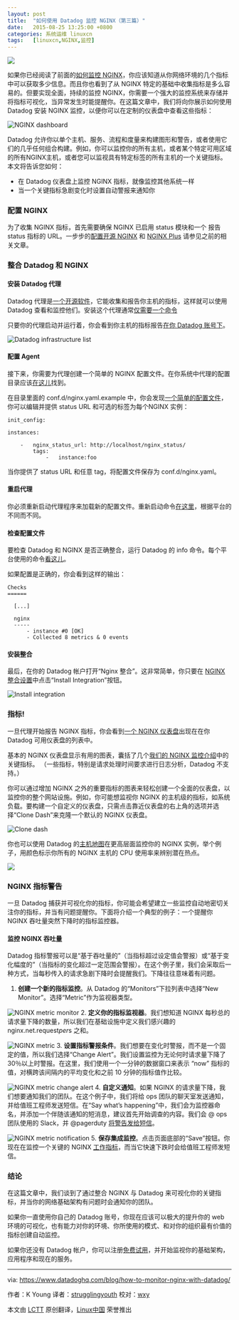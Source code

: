 ```yaml
---
layout: post
title:	"如何使用 Datadog 监控 NGINX（第三篇）"
date:	2015-08-25 13:25:00 +0800 
categories:	系统运维 linuxcn 
tags:	[linuxcn,NGINX,监控]
---
```



![](/Asserts/Images/album/201508/25/002724nfcf6b76f2bfbh7r.png)


如果你已经阅读了前面的[如何监控 NGINX](/article-5970-1.html)，你应该知道从你网络环境的几个指标中可以获取多少信息。而且你也看到了从 NGINX 特定的基础中收集指标是多么容易的。但要实现全面，持续的监控 NGINX，你需要一个强大的监控系统来存储并将指标可视化，当异常发生时能提醒你。在这篇文章中，我们将向你展示如何使用 Datadog 安装 NGINX 监控，以便你可以在定制的仪表盘中查看这些指标：


![NGINX dashboard](/Asserts/Images/album/201508/25/002733xwwxnu5i09ivwiew.png)


Datadog 允许你以单个主机、服务、流程和度量来构建图形和警告，或者使用它们的几乎任何组合构建。例如，你可以监控你的所有主机，或者某个特定可用区域的所有NGINX主机，或者您可以监视具有特定标签的所有主机的一个关键指标。本文将告诉您如何：


* 在 Datadog 仪表盘上监控 NGINX 指标，就像监控其他系统一样
* 当一个关键指标急剧变化时设置自动警报来通知你


### 配置 NGINX


为了收集 NGINX 指标，首先需要确保 NGINX 已启用 status 模块和一个 报告 status 指标的 URL。一步步的[配置开源 NGINX](/article-5985-1.html#open-source) 和 [NGINX Plus](/article-5985-1.html#plus) 请参见之前的相关文章。


### 整合 Datadog 和 NGINX


#### 安装 Datadog 代理


Datadog 代理是[一个开源软件](https://github.com/DataDog/dd-agent)，它能收集和报告你主机的指标，这样就可以使用 Datadog 查看和监控他们。安装这个代理通常[仅需要一个命令](https://app.datadoghq.com/account/settings#agent)


只要你的代理启动并运行着，你会看到你主机的指标报告[在你 Datadog 账号下](https://app.datadoghq.com/infrastructure)。


![Datadog infrastructure list](/Asserts/Images/album/201508/25/002735dem7mpr1mo7ba7g6.png)


#### 配置 Agent


接下来，你需要为代理创建一个简单的 NGINX 配置文件。在你系统中代理的配置目录应该[在这儿](http://docs.datadoghq.com/guides/basic_agent_usage/)找到。


在目录里面的 conf.d/nginx.yaml.example 中，你会发现[一个简单的配置文件](https://github.com/DataDog/dd-agent/blob/master/conf.d/nginx.yaml.example)，你可以编辑并提供 status URL 和可选的标签为每个NGINX 实例：



```
init_config:

instances:

    -   nginx_status_url: http://localhost/nginx_status/
        tags:
            -   instance:foo

```

当你提供了 status URL 和任意 tag，将配置文件保存为 conf.d/nginx.yaml。


#### 重启代理


你必须重新启动代理程序来加载新的配置文件。重新启动命令[在这里](http://docs.datadoghq.com/guides/basic_agent_usage/)，根据平台的不同而不同。


#### 检查配置文件


要检查 Datadog 和 NGINX 是否正确整合，运行 Datadog 的 info 命令。每个平台使用的命令[看这儿](http://docs.datadoghq.com/guides/basic_agent_usage/)。


如果配置是正确的，你会看到这样的输出：



```
Checks
======

  [...]

  nginx
  -----
      - instance #0 [OK]
      - Collected 8 metrics & 0 events 

```

#### 安装整合


最后，在你的 Datadog 帐户打开“Nginx 整合”。这非常简单，你只要在 [NGINX 整合设置](https://app.datadoghq.com/account/settings#integrations/nginx)中点击“Install Integration”按钮。


![Install integration](/Asserts/Images/album/201508/25/002737yphg9qdxs69pttvq.png)


### 指标!


一旦代理开始报告 NGINX 指标，你会看到[一个 NGINX 仪表盘](https://app.datadoghq.com/dash/integration/nginx)出现在在你 Datadog 可用仪表盘的列表中。


基本的 NGINX 仪表盘显示有用的图表，囊括了几个[我们的 NGINX 监控介绍](/article-5970-1.html)中的关键指标。 （一些指标，特别是请求处理时间要求进行日志分析，Datadog 不支持。）


你可以通过增加 NGINX 之外的重要指标的图表来轻松创建一个全面的仪表盘，以监控你的整个网站设施。例如，你可能想监视你 NGINX 的主机级的指标，如系统负载。要构建一个自定义的仪表盘，只需点击靠近仪表盘的右上角的选项并选择“Clone Dash”来克隆一个默认的 NGINX 仪表盘。


![Clone dash](/Asserts/Images/album/201508/25/002743b9ca3h1p1iz39nn0.png)


你也可以使用 Datadog 的[主机地图](https://www.datadoghq.com/blog/introducing-host-maps-know-thy-infrastructure/)在更高层面监控你的 NGINX 实例，举个例子，用颜色标示你所有的 NGINX 主机的 CPU 使用率来辨别潜在热点。


![](/Asserts/Images/album/201508/25/002754jux99994ae64v984.png)


### NGINX 指标警告


一旦 Datadog 捕获并可视化你的指标，你可能会希望建立一些监控自动地密切关注你的指标，并当有问题提醒你。下面将介绍一个典型的例子：一个提醒你 NGINX 吞吐量突然下降时的指标监控器。


#### 监控 NGINX 吞吐量


Datadog 指标警报可以是“基于吞吐量的”（当指标超过设定值会警报）或“基于变化幅度的”（当指标的变化超过一定范围会警报）。在这个例子里，我们会采取后一种方式，当每秒传入的请求急剧下降时会提醒我们。下降往往意味着有问题。


1. **创建一个新的指标监控**。从 Datadog 的“Monitors”下拉列表中选择“New Monitor”。选择“Metric”作为监视器类型。


![NGINX metric monitor](/Asserts/Images/album/201508/25/002757dn4t65nfxg88ubt8.png)
2. **定义你的指标监视器**。我们想知道 NGINX 每秒总的请求量下降的数量，所以我们在基础设施中定义我们感兴趣的 nginx.net.request*per*s 之和。


![NGINX metric](/Asserts/Images/album/201508/25/002759go4bp4o448jbuh44.png)
3. **设置指标警报条件**。我们想要在变化时警报，而不是一个固定的值，所以我们选择“Change Alert”。我们设置监控为无论何时请求量下降了30％以上时警报。在这里，我们使用一个一分钟的数据窗口来表示 “now” 指标的值，对横跨该间隔内的平均变化和之前 10 分钟的指标值作比较。


![NGINX metric change alert](/Asserts/Images/album/201508/25/002801kv63gfr5uj0virrj.png)
4. **自定义通知**。如果 NGINX 的请求量下降，我们想要通知我们的团队。在这个例子中，我们将给 ops 团队的聊天室发送通知，并给值班工程师发送短信。在“Say what’s happening”中，我们会为监控器命名，并添加一个伴随该通知的短消息，建议首先开始调查的内容。我们会 @ ops 团队使用的 Slack，并 @pagerduty [将警告发给短信](https://www.datadoghq.com/blog/pagerduty/)。


![NGINX metric notification](/Asserts/Images/album/201508/25/002803c262n2rllfbhshvb.png)
5. **保存集成监控**。点击页面底部的“Save”按钮。你现在在监控一个关键的 NGINX [工作指标](https://www.datadoghq.com/blog/monitoring-101-collecting-data/#metrics)，而当它快速下跌时会给值班工程师发短信。


### 结论


在这篇文章中，我们谈到了通过整合 NGINX 与 Datadog 来可视化你的关键指标，并当你的网络基础架构有问题时会通知你的团队。


如果你一直使用你自己的 Datadog 账号，你现在应该可以极大的提升你的 web 环境的可视化，也有能力对你的环境、你所使用的模式、和对你的组织最有价值的指标创建自动监控。


如果你还没有 Datadog 帐户，你可以注册[免费试用](https://www.datadoghq.com/blog/how-to-monitor-nginx-with-datadog/#sign-up)，并开始监视你的基础架构，应用程序和现在的服务。




---


via: <https://www.datadoghq.com/blog/how-to-monitor-nginx-with-datadog/>


作者：K Young 译者：[strugglingyouth](https://github.com/strugglingyouth) 校对：[wxy](https://github.com/wxy)


本文由 [LCTT](https://github.com/LCTT/TranslateProject) 原创翻译，[Linux中国](https://linux.cn/) 荣誉推出
